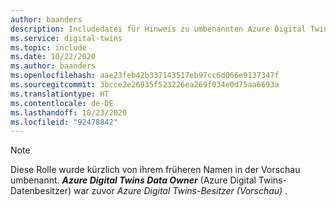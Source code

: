 ```yaml
---
author: baanders
description: Includedatei für Hinweis zu umbenannten Azure Digital Twins-rollen
ms.service: digital-twins
ms.topic: include
ms.date: 10/22/2020
ms.author: baanders
ms.openlocfilehash: aae23feb42b337143517eb97cc6d066e9137347f
ms.sourcegitcommit: 3bcce2e26935f523226ea269f034e0d75aa6693a
ms.translationtype: HT
ms.contentlocale: de-DE
ms.lasthandoff: 10/23/2020
ms.locfileid: "92478842"
---
```

>[!NOTE]
> Diese Rolle wurde kürzlich von ihrem früheren Namen in der Vorschau umbenannt. _**Azure Digital Twins Data Owner**_ (Azure Digital Twins-Datenbesitzer) war zuvor *Azure Digital Twins-Besitzer (Vorschau)* .